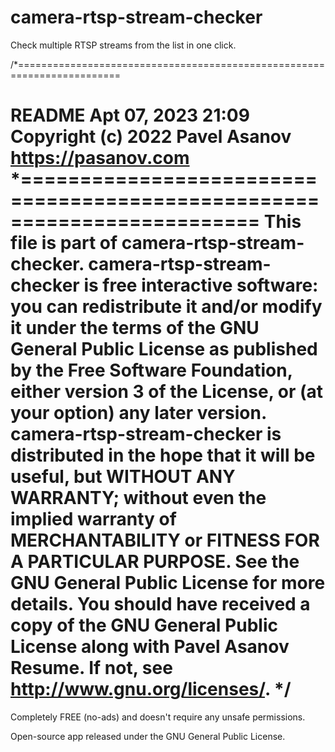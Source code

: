 # camera-rtsp-stream-checker
Check multiple RTSP streams from the list in one click.

/*========================================================================

README
Apt 07, 2023 21:09
Copyright (c) 2022 Pavel Asanov
https://pasanov.com *========================================================================
This file is part of camera-rtsp-stream-checker.
camera-rtsp-stream-checker is free interactive software: you can redistribute it and/or modify
it under the terms of the GNU General Public License as published by
the Free Software Foundation, either version 3 of the License, or
(at your option) any later version.
camera-rtsp-stream-checker is distributed in the hope that it will be useful,
but WITHOUT ANY WARRANTY; without even the implied warranty of
MERCHANTABILITY or FITNESS FOR A PARTICULAR PURPOSE. See the
GNU General Public License for more details.
You should have received a copy of the GNU General Public License
along with Pavel Asanov Resume. If not, see http://www.gnu.org/licenses/. */
=======================================================================

Completely FREE (no-ads) and doesn't require any unsafe permissions.

Open-source app released under the GNU General Public License.

